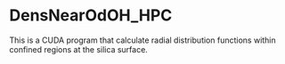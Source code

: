# DensNearOdOH_HPC
This is a CUDA program that calculate radial distribution functions within confined regions at the silica surface.
